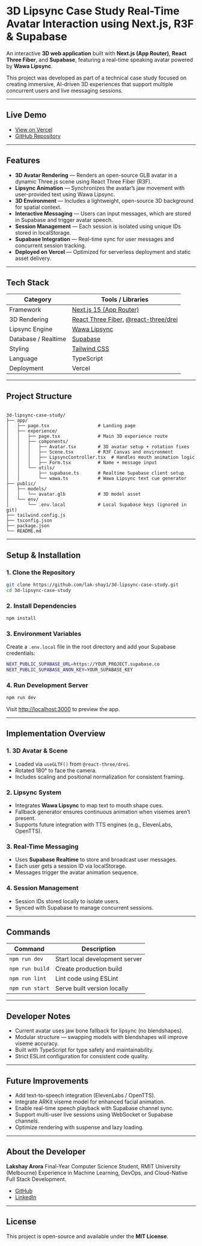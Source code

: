 
# 3D Lipsync Case Study Real-Time Avatar Interaction using Next.js, R3F & Supabase

An interactive **3D web application** built with **Next.js (App Router)**, **React Three Fiber**, and **Supabase**, featuring a real-time speaking avatar powered by **Wawa Lipsync**.

This project was developed as part of a technical case study focused on creating immersive, AI-driven 3D experiences that support multiple concurrent users and live messaging sessions.

---

## Live Demo

- [View on Vercel]([https://your-vercel-url.vercel.app](https://3d-lipsync-case-study-three.vercel.app))  
- [GitHub Repository](https://github.com/lak-shay1/3d-lipsync-case-study)

---

## Features

- **3D Avatar Rendering** — Renders an open-source GLB avatar in a dynamic Three.js scene using React Three Fiber (R3F).  
- **Lipsync Animation** — Synchronizes the avatar’s jaw movement with user-provided text using Wawa Lipsync.  
- **3D Environment** — Includes a lightweight, open-source 3D background for spatial context.  
- **Interactive Messaging** — Users can input messages, which are stored in Supabase and trigger avatar speech.  
- **Session Management** — Each session is isolated using unique IDs stored in localStorage.  
- **Supabase Integration** — Real-time sync for user messages and concurrent session tracking.  
- **Deployed on Vercel** — Optimized for serverless deployment and static asset delivery.

---

## Tech Stack

| Category | Tools / Libraries |
|-----------|------------------|
| Framework | [Next.js 15 (App Router)](https://nextjs.org/) |
| 3D Rendering | [React Three Fiber](https://github.com/pmndrs/react-three-fiber), [@react-three/drei](https://github.com/pmndrs/drei) |
| Lipsync Engine | [Wawa Lipsync](https://github.com/wass08/wawa-lipsync) |
| Database / Realtime | [Supabase](https://supabase.com/) |
| Styling | [Tailwind CSS](https://tailwindcss.com/) |
| Language | TypeScript |
| Deployment | Vercel |

---

## Project Structure

```

3d-lipsync-case-study/
├── app/
│   ├── page.tsx                  # Landing page
│   ├── experience/
│   │   ├── page.tsx              # Main 3D experience route
│   │   ├── components/
│   │   │   ├── Avatar.tsx        # 3D avatar setup + rotation fixes
│   │   │   ├── Scene.tsx         # R3F Canvas and environment
│   │   │   ├── LipsyncController.tsx  # Handles mouth animation logic
│   │   │   ├── Form.tsx          # Name + message input
│   │   └── utils/
│   │       ├── supabase.ts       # Realtime Supabase client setup
│   │       └── wawa.ts           # Wawa Lipsync text cue generator
├── public/
│   ├── models/
│   │   └── avatar.glb            # 3D model asset
│   └── env/
│       └── .env.local            # Local Supabase keys (ignored in git)
├── tailwind.config.js
├── tsconfig.json
├── package.json
└── README.md

````

---

## Setup & Installation

### 1. Clone the Repository

```bash
git clone https://github.com/lak-shay1/3d-lipsync-case-study.git
cd 3d-lipsync-case-study
````

### 2. Install Dependencies

```bash
npm install
```

### 3. Environment Variables

Create a `.env.local` file in the root directory and add your Supabase credentials:

```bash
NEXT_PUBLIC_SUPABASE_URL=https://YOUR_PROJECT.supabase.co
NEXT_PUBLIC_SUPABASE_ANON_KEY=YOUR_SUPABASE_KEY
```

### 4. Run Development Server

```bash
npm run dev
```

Visit [http://localhost:3000](http://localhost:3000) to preview the app.

---

## Implementation Overview

### 1. 3D Avatar & Scene

* Loaded via `useGLTF()` from `@react-three/drei`.
* Rotated 180° to face the camera.
* Includes scaling and positional normalization for consistent framing.

### 2. Lipsync System

* Integrates **Wawa Lipsync** to map text to mouth shape cues.
* Fallback generator ensures continuous animation when visemes aren’t present.
* Supports future integration with TTS engines (e.g., ElevenLabs, OpenTTS).

### 3. Real-Time Messaging

* Uses **Supabase Realtime** to store and broadcast user messages.
* Each user gets a session ID via localStorage.
* Messages trigger the avatar animation sequence.

### 4. Session Management

* Session IDs stored locally to isolate users.
* Synced with Supabase to manage concurrent sessions.

---

## Commands

| Command         | Description                    |
| --------------- | ------------------------------ |
| `npm run dev`   | Start local development server |
| `npm run build` | Create production build        |
| `npm run lint`  | Lint code using ESLint         |
| `npm run start` | Serve built version locally    |

---

## Developer Notes

* Current avatar uses jaw bone fallback for lipsync (no blendshapes).
* Modular structure — swapping models with blendshapes will improve viseme accuracy.
* Built with TypeScript for type safety and maintainability.
* Strict ESLint configuration for consistent code quality.

---

## Future Improvements

* Add text-to-speech integration (ElevenLabs / OpenTTS).
* Integrate ARKit viseme model for enhanced facial animation.
* Enable real-time speech playback with Supabase channel sync.
* Support multi-user live sessions using WebSocket or Supabase channels.
* Optimize rendering with suspense and lazy loading.

---

## About the Developer

**Lakshay Arora**
Final-Year Computer Science Student, RMIT University (Melbourne)
Experience in Machine Learning, DevOps, and Cloud-Native Full Stack Development.

* [GitHub](https://github.com/lak-shay1)
* [LinkedIn](https://www.linkedin.com/in/lakshay-arora1)

---

## License

This project is open-source and available under the **MIT License**.
